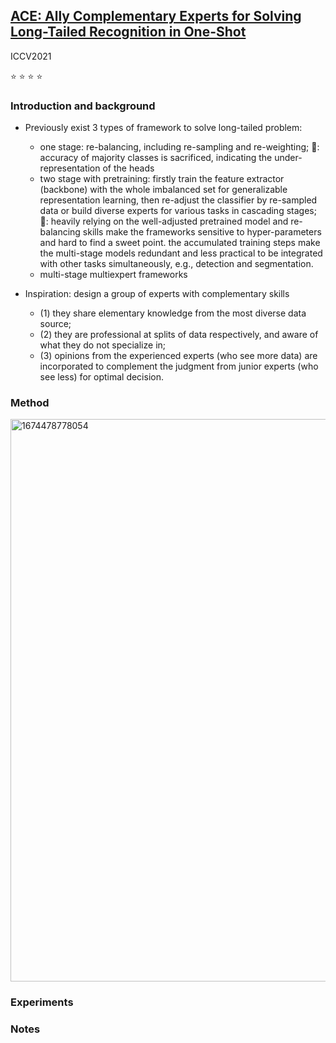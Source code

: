 ## [ACE: Ally Complementary Experts for Solving Long-Tailed Recognition in One-Shot](https://arxiv.org/abs/2108.02385)

ICCV2021 

⭐ ⭐ ⭐ ⭐


### Introduction and background
- Previously exist 3 types of framework to solve long-tailed problem:
  - one stage: re-balancing, including re-sampling and re-weighting; 🙅: accuracy of majority classes is sacrificed, indicating the under-representation of the heads
  - two stage with pretraining: firstly train the feature extractor (backbone) with the whole imbalanced set for generalizable representation learning, then re-adjust the classifier by re-sampled data or build diverse experts for various tasks in cascading stages; 🙅: heavily relying on the well-adjusted pretrained model and re-balancing skills make the frameworks sensitive to hyper-parameters and hard to find a sweet point. the accumulated training steps make the multi-stage models redundant and less practical to be integrated with other tasks simultaneously, e.g., detection and segmentation.
  - multi-stage multiexpert frameworks

- Inspiration: design a group of experts with complementary skills
  - (1) they share elementary knowledge from the most diverse data source; 
  - (2) they are professional at splits of data respectively, and aware of what they do not specialize in; 
  - (3) opinions from the experienced experts (who see more data) are incorporated to complement the judgment from junior experts (who see less) for optimal decision.

### Method
<img width="900" alt="1674478778054" src="https://user-images.githubusercontent.com/46414159/214045848-c70cec05-4f18-4215-be01-b793a7a769e1.png">

### Experiments

### Notes
